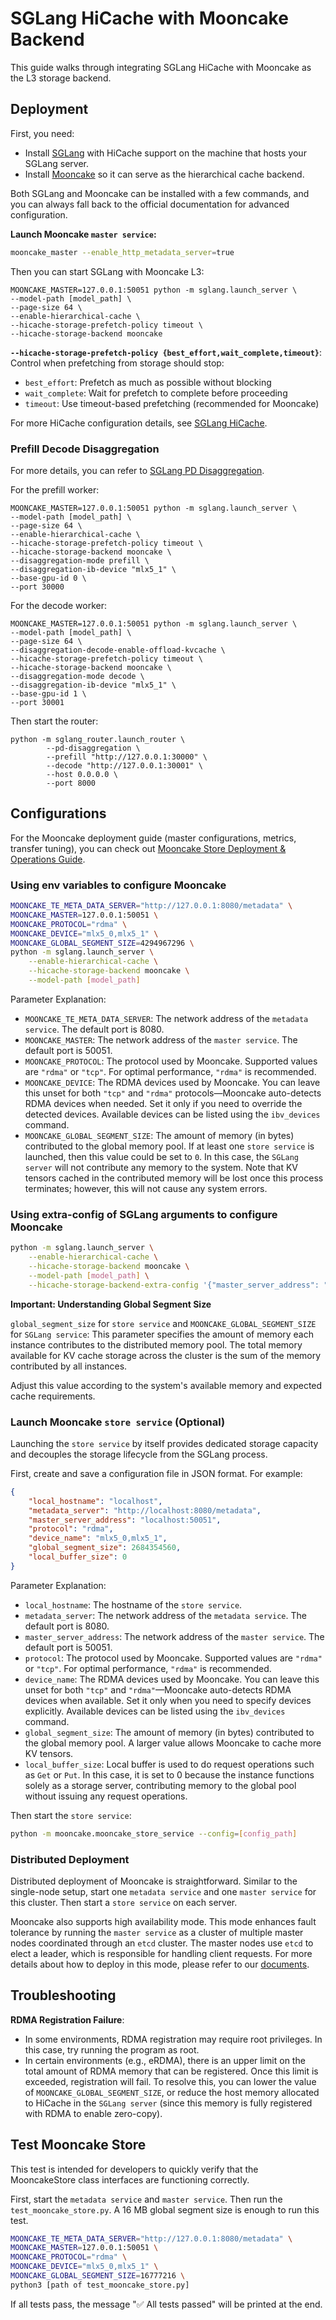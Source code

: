 # SGLang HiCache with Mooncake Backend

This guide walks through integrating SGLang HiCache with Mooncake as the L3 storage backend.

## Deployment

First, you need:
- Install [SGLang](https://docs.sglang.ai/get_started/install.html) with HiCache support on the machine that hosts your SGLang server.
- Install [Mooncake](https://kvcache-ai.github.io/Mooncake/getting_started/build.html) so it can serve as the hierarchical cache backend.

Both SGLang and Mooncake can be installed with a few commands, and you can always fall back to the official documentation for advanced configuration.

**Launch Mooncake `master service`:**

```bash
mooncake_master --enable_http_metadata_server=true
```

Then you can start SGLang with Mooncake L3:

```
MOONCAKE_MASTER=127.0.0.1:50051 python -m sglang.launch_server \
--model-path [model_path] \
--page-size 64 \
--enable-hierarchical-cache \
--hicache-storage-prefetch-policy timeout \
--hicache-storage-backend mooncake
```

**`--hicache-storage-prefetch-policy {best_effort,wait_complete,timeout}`**: Control when prefetching from storage should stop:
  - `best_effort`: Prefetch as much as possible without blocking
  - `wait_complete`: Wait for prefetch to complete before proceeding
  - `timeout`: Use timeout-based prefetching (recommended for Mooncake)

For more HiCache configuration details, see [SGLang HiCache](https://docs.sglang.ai/advanced_features/server_arguments.html#hierarchical-cache).

### Prefill Decode Disaggregation

For more details, you can refer to [SGLang PD Disaggregation](https://docs.sglang.ai/advanced_features/pd_disaggregation.html).

For the prefill worker:
```
MOONCAKE_MASTER=127.0.0.1:50051 python -m sglang.launch_server \
--model-path [model_path] \
--page-size 64 \
--enable-hierarchical-cache \
--hicache-storage-prefetch-policy timeout \
--hicache-storage-backend mooncake \
--disaggregation-mode prefill \
--disaggregation-ib-device "mlx5_1" \
--base-gpu-id 0 \
--port 30000
```

For the decode worker:
```
MOONCAKE_MASTER=127.0.0.1:50051 python -m sglang.launch_server \
--model-path [model_path] \
--page-size 64 \
--disaggregation-decode-enable-offload-kvcache \
--hicache-storage-prefetch-policy timeout \
--hicache-storage-backend mooncake \
--disaggregation-mode decode \
--disaggregation-ib-device "mlx5_1" \
--base-gpu-id 1 \
--port 30001
```

Then start the router:
```
python -m sglang_router.launch_router \
        --pd-disaggregation \
        --prefill "http://127.0.0.1:30000" \
        --decode "http://127.0.0.1:30001" \
        --host 0.0.0.0 \
        --port 8000
```


## Configurations

For the Mooncake deployment guide (master configurations, metrics, transfer tuning), you can check out [Mooncake Store Deployment & Operations Guide](https://kvcache-ai.github.io/Mooncake/deployment/mooncake-store-deployment-guide.html).

### Using env variables to configure Mooncake

```bash
MOONCAKE_TE_META_DATA_SERVER="http://127.0.0.1:8080/metadata" \
MOONCAKE_MASTER=127.0.0.1:50051 \
MOONCAKE_PROTOCOL="rdma" \
MOONCAKE_DEVICE="mlx5_0,mlx5_1" \
MOONCAKE_GLOBAL_SEGMENT_SIZE=4294967296 \
python -m sglang.launch_server \
    --enable-hierarchical-cache \
    --hicache-storage-backend mooncake \
    --model-path [model_path]
```

Parameter Explanation:

* `MOONCAKE_TE_META_DATA_SERVER`: The network address of the `metadata service`. The default port is 8080.
* `MOONCAKE_MASTER`: The network address of the `master service`. The default port is 50051.
* `MOONCAKE_PROTOCOL`: The protocol used by Mooncake. Supported values are `"rdma"` or `"tcp"`. For optimal performance, `"rdma"` is recommended.
* `MOONCAKE_DEVICE`: The RDMA devices used by Mooncake. You can leave this unset for both `"tcp"` and `"rdma"` protocols—Mooncake auto-detects RDMA devices when needed. Set it only if you need to override the detected devices. Available devices can be listed using the `ibv_devices` command.
* `MOONCAKE_GLOBAL_SEGMENT_SIZE`: The amount of memory (in bytes) contributed to the global memory pool. If at least one `store service` is launched, then this value could be set to `0`. In this case, the `SGLang server` will not contribute any memory to the system. Note that KV tensors cached in the contributed memory will be lost once this process terminates; however, this will not cause any system errors.

### Using extra-config of SGLang arguments to configure Mooncake

```bash
python -m sglang.launch_server \
    --enable-hierarchical-cache \
    --hicache-storage-backend mooncake \
    --model-path [model_path] \
    --hicache-storage-backend-extra-config '{"master_server_address": "127.0.0.1:50051", "local_hostname": "localhost", "metadata_server": "http://127.0.0.1:8080/metadata", "global_segment_size": 4294967296, "local_buffer_size": 16777216, "protocol": "rdma", "device_name": "mlx5_0,mlx5_1"}'
```

**Important: Understanding Global Segment Size**

`global_segment_size` for `store service` and `MOONCAKE_GLOBAL_SEGMENT_SIZE` for `SGLang service`: This parameter specifies the amount of memory each instance contributes to the distributed memory pool. The total memory available for KV cache storage across the cluster is the sum of the memory contributed by all instances.

Adjust this value according to the system's available memory and expected cache requirements.

### Launch Mooncake `store service` (Optional)

Launching the `store service` by itself provides dedicated storage capacity and decouples the storage lifecycle from the SGLang process.

First, create and save a configuration file in JSON format. For example:

```json
{
    "local_hostname": "localhost",
    "metadata_server": "http://localhost:8080/metadata",
    "master_server_address": "localhost:50051",
    "protocol": "rdma",
    "device_name": "mlx5_0,mlx5_1",
    "global_segment_size": 2684354560,
    "local_buffer_size": 0
}
```

Parameter Explanation:

* `local_hostname`: The hostname of the `store service`.
* `metadata_server`: The network address of the `metadata service`. The default port is 8080.
* `master_server_address`: The network address of the `master service`. The default port is 50051.
* `protocol`: The protocol used by Mooncake. Supported values are `"rdma"` or `"tcp"`. For optimal performance, `"rdma"` is recommended.
* `device_name`: The RDMA devices used by Mooncake. You can leave this unset for both `"tcp"` and `"rdma"`—Mooncake auto-detects RDMA devices when available. Set it only when you need to specify devices explicitly. Available devices can be listed using the `ibv_devices` command.
* `global_segment_size`: The amount of memory (in bytes) contributed to the global memory pool. A larger value allows Mooncake to cache more KV tensors.
* `local_buffer_size`: Local buffer is used to do request operations such as `Get` or `Put`. In this case, it is set to 0 because the instance functions solely as a storage server, contributing memory to the global pool without issuing any request operations.

Then start the `store service`:

```bash
python -m mooncake.mooncake_store_service --config=[config_path]
```



### Distributed Deployment

Distributed deployment of Mooncake is straightforward. Similar to the single-node setup, start one `metadata service` and one `master service` for this cluster. Then start a `store service` on each server.

Mooncake also supports high availability mode. This mode enhances fault tolerance by running the `master service` as a cluster of multiple master nodes coordinated through an `etcd` cluster. The master nodes use `etcd` to elect a leader, which is responsible for handling client requests. For more details about how to deploy in this mode, please refer to our [documents](https://kvcache-ai.github.io/Mooncake/).

## Troubleshooting

**RDMA Registration Failure**:

* In some environments, RDMA registration may require root privileges. In this case, try running the program as root.
* In certain environments (e.g., eRDMA), there is an upper limit on the total amount of RDMA memory that can be registered. Once this limit is exceeded, registration will fail. To resolve this, you can lower the value of `MOONCAKE_GLOBAL_SEGMENT_SIZE`, or reduce the host memory allocated to HiCache in the `SGLang server` (since this memory is fully registered with RDMA to enable zero-copy).

## Test Mooncake Store

This test is intended for developers to quickly verify that the MooncakeStore class interfaces are functioning correctly.

First, start the `metadata service` and `master service`. Then run the `test_mooncake_store.py`. A 16 MB global segment size is enough to run this test.

```bash
MOONCAKE_TE_META_DATA_SERVER="http://127.0.0.1:8080/metadata" \
MOONCAKE_MASTER=127.0.0.1:50051 \
MOONCAKE_PROTOCOL="rdma" \
MOONCAKE_DEVICE="mlx5_0,mlx5_1" \
MOONCAKE_GLOBAL_SEGMENT_SIZE=16777216 \
python3 [path of test_mooncake_store.py]
```

If all tests pass, the message "✅ All tests passed" will be printed at the end.

